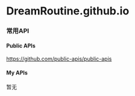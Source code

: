 # DreamRoutine.github.io

### 常用API
#### Public APIs  

https://github.com/public-apis/public-apis  

#### My APIs
暂无
